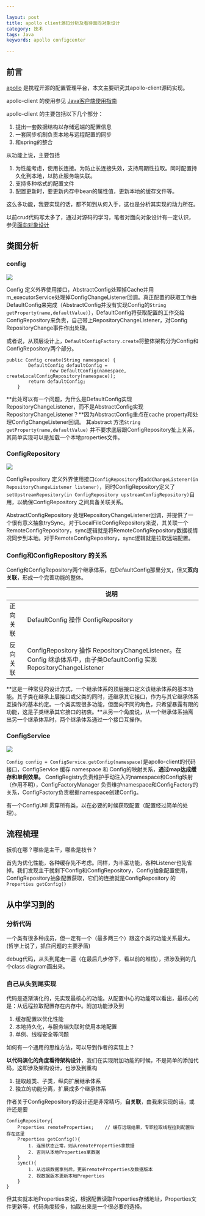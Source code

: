 ```yaml
---

layout: post
title: apollo client源码分析及看待面向对象设计
category: 技术
tags: Java
keywords: apollo configcenter

---
```


## 前言

[apollo](https://github.com/ctripcorp/apollo) 是携程开源的配置管理平台，本文主要研究其apollo-client源码实现。

apollo-client 的使用参见 [Java客户端使用指南](https://github.com/ctripcorp/apollo/wiki/Java%E5%AE%A2%E6%88%B7%E7%AB%AF%E4%BD%BF%E7%94%A8%E6%8C%87%E5%8D%97)

apollo-client 的主要包括以下几个部分：

1. 提出一套数据结构以存储远端的配置信息
2. 一套同步机制负责本地与远程配置的同步
3. 和spring的整合

从功能上说，主要包括

1. 为性能考虑，使用长连接。为防止长连接失效，支持周期性拉取。同时配置持久化到本地，以防止服务端失联。
2. 支持多种格式的配置文件
3. 配置更新时，要更新内存中bean的属性值，更新本地的缓存文件等。

这么多功能，我要实现的话，都不知到从何入手，这也是分析其实现的动力所在。

以前crud代码写太多了，通过对源码的学习，笔者对面向对象设计有一定认识，参见[面向对象设计](http://qiankunli.github.io/2018/10/01/object_oriented.html)

## 类图分析

### config

![](/public/upload/java/apollo_client_config.png)

Config 定义外界使用接口，AbstractConfig处理掉Cache并用m_executorService处理掉ConfigChangeListener回调。真正配置的获取工作由DefaultConfig来完成（AbstractConfig并没有实现Config的`String getProperty(name,defaultValue)`），DefaultConfig将获取配置的工作交给ConfigRepository来负责，自己带上RepositoryChangeListener，对Config RepositoryChange事件作出处理。

或者说，从顶层设计上，`DefaultConfigFactory.create`将整体架构分为Config和ConfigRepository两个部分。

	public Config create(String namespace) {
	        DefaultConfig defaultConfig =
	                new DefaultConfig(namespace, createLocalConfigRepository(namespace));
	        return defaultConfig;
	    }

**此处可以有一个问题，为什么是DefaultConfig实现RepositoryChangeListener，而不是AbstractConfig实现RepositoryChangeListener？**因为AbstractConfig重点在cache property和处理ConfigChangeListener回调。 其abstract 方法`String getProperty(name,defaultValue)` 并不要求底层跟ConfigRepository扯上关系，其简单实现可以是加载一个本地properties文件。

### ConfigRepository

![](/public/upload/java/apollo_client_config_repository.png)

ConfigRepository 定义外界使用接口`ConfigRepository`和`addChangeListener(in RepositoryChangeListener listener)`，同时ConfigRepository定义了`setUpstreamRepository(in ConfigRepository upstreamConfigRepository)`自用，以确保ConfigRepository 之间具备关联关系。

AbstractConfigRepository 处理RepositoryChangeListener回调，并提供了一个很有意义抽象trySync。对于LocalFileConfigRepository来说，其关联一个RemoteConfigRepository，sync逻辑就是将RemoteConfigRepository数据视情况同步到本地。对于RemoteConfigRepository，sync逻辑就是拉取远端配置。

### Config和ConfigRepository 的关系

Config和ConfigRepository两个继承体系，在DefaultConfig那里分叉，但又**双向关联**，形成一个完善功能的整体。

||说明|
|---|---|
|正向关联| DefaultConfig 操作 ConfigRepository |
|反向关联| ConfigRepository 操作 RepositoryChangeListener。在Config 继承体系中，由子类DefaultConfig 实现RepositoryChangeListener |

**这是一种常见的设计方式，一个继承体系的顶层接口定义该继承体系的基本功能。其子类在继承上层接口或父类的同时，还继承其它接口，作为与其它继承体系互操作的基本约定。一个类实现很多功能，但面向不同的角色，只希望暴露有限的功能，这是子类继承其它接口的初衷。**从另一个角度说，从一个继承体系抽离出另一个继承体系时，两个继承体系通过一个接口互操作。

### ConfigService

![](/public/upload/java/apollo_client_config_service.png)

`Config config = ConfigService.getConfig(namespace)`是apollo-client的代码接口，ConfigService 缓存 namespace 和 Config的映射关系，**通过map达成缓存和单例效果。** ConfigRegistry负责维护手动注入的namespace和Config映射（作用不明），ConfigFactoryManager 负责维护namespace和ConfigFactory的关系，ConfigFactory负责根据namespace创建Config。

有一个ConfigUtil 贯穿所有类，以在必要的时候获取配置（配置经过简单的处理）。

## 流程梳理

扳机在哪？哪些是主干，哪些是枝节？

首先为优化性能，各种缓存先不考虑。同样，为丰富功能，各种Listener也先省掉。我们发现主干就剩下Config和ConfigRepository，Config抽象配置使用，ConfigRepository抽象配置获取，它们的连接就是ConfigRepository 的`Properties getConfig()`

## 从中学习到的


### 分析代码

一个类有很多种成员，但一定有一个（最多两三个）跟这个类的功能关系最大。(哲学上说了，抓住问题的主要矛盾)

debug代码，从头到尾走一遍（在最后几步停下，看以前的堆栈），把涉及到的几个class diagram画出来。

### 自己从头到尾实现

代码是逐渐演化的，先实现最核心的功能。从配置中心的功能可以看出，最核心的是：从远程拉取配置存在内存中。附加功能涉及到

1. 缓存配置以优化性能
2. 本地持久化，与服务端失联时使用本地配置
3. 单例、线程安全等问题

如何有一个通用的思维方法，可以导到作者的实现上？

**以代码演化的角度看待架构设计**，我们在实现附加功能的时候，不是简单的添加代码，这即涉及架构设计，也涉及到重构

1. 提取超类、子类，纵向扩展继承体系
2. 独立的功能分离，扩展成多个继承体系

作者关于ConfigRepository的设计还是非常精巧，**自关联**，由我来实现的话，或许还是要

	ConfigRepository{
		Properties remoteProperties;	// 缓存远端结果，专职拉取线程拉到配置后存在这里
		Properties getConfig(){
			1. 连接状态正常，则从remoteProperties拿数据
			2. 否则从本地Properties拿数据
		}
		sync(){
			1. 从远端数据拿到后，更新remoteProperties及数据版本
			2. 视数据版本更新本地Properties
		}
	}
	
但其实就本地Properties来说，根据配置读取Properties存储地址，Properties文件更新等，代码角度较多，抽取出来是一个很必要的选择。

